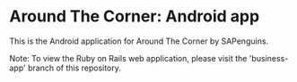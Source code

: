 # Around The Corner: Android app

This is the Android application for Around The Corner by SAPenguins.

Note: To view the Ruby on Rails web application, please visit the 'business-app' branch of this repository.
